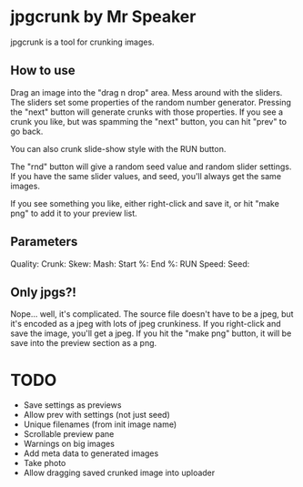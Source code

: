 # jpgcrunk by Mr Speaker

jpgcrunk is a tool for crunking images. 

## How to use

Drag an image into the "drag n drop" area. Mess around with the sliders. The sliders set some properties of the random number generator. Pressing the "next" button will generate crunks with those properties. If you see a crunk you like, but was spamming the "next" button, you can hit "prev" to go back.

You can also crunk slide-show style with the RUN button.

The "rnd" button will give a random seed value and random slider settings. If you have the same slider values, and seed, you'll always get the same images.

If you see something you like, either right-click and save it, or hit "make png" to add it to your preview list.

## Parameters

Quality:
Crunk:
Skew:
Mash:
Start %:
End %:
RUN Speed:
Seed:

## Only jpgs?! 

Nope... well, it's complicated. The source file doesn't have to be a jpeg, but it's encoded as a jpeg with lots of jpeg crunkiness. If you right-click and save the image, you'll get a jpeg. If you hit the "make png" button, it will be save into the preview section as a png.

# TODO

* Save settings as previews
* Allow prev with settings (not just seed)
* Unique filenames (from init image name)
* Scrollable preview pane
* Warnings on big images
* Add meta data to generated images
* Take photo
* Allow dragging saved crunked image into uploader

